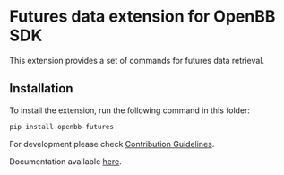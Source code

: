 # Futures data extension for OpenBB SDK

This extension provides a set of commands for futures data retrieval.

## Installation

To install the extension, run the following command in this folder:

```bash
pip install openbb-futures
```

For development please check [Contribution Guidelines](https://github.com/OpenBB-finance/OpenBBTerminal/blob/feature/openbb-sdk-v4/openbb_platform/CONTRIBUTING.md).

Documentation available [here](https://docs.openbb.co/sdk).
